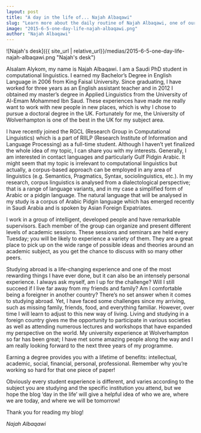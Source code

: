 ```yaml
---
layout: post
title: "A day in the life of... Najah Albaqawi"
slug: "Learn more about the daily routine of Najah Albaqawi, one of our students currently doing a PhD in Computational Linguistics at RGCL!"
image: "2015-6-5-one-day-life-najah-albaqawi.png"
author: "Najah Albaqawi"
---
```


![Najah's desk]({{ site_url | relative_url}}/medias/2015-6-5-one-day-life-najah-albaqawi.png "Najah's desk")

Alsalam Alykom, my name is Najah Albaqawi. I am a Saudi PhD student in computational linguistics. I earned my Bachelor’s Degree in English Language in 2006 from King Faisal University. Since graduating, I have worked for three years as an English assistant teacher and in 2012 I obtained my master’s degree in Applied Linguistics from the University of Al-Emam Mohammed Ibn Saud. These experiences have made me really want to work with new people in new places, which is why I chose to pursue a doctoral degree in the UK. Fortunately for me, the University of Wolverhampton is one of the best in the UK for my subject area.

I have recently joined the RGCL (Research Group in Computational Linguistics) which is a part of RIILP (Research Institute of Information and Language Processing) as a full-time student. Although I haven’t yet finalized the whole idea of my topic, I can share you with my interests. Generally, I am interested in contact languages and particularly Gulf Pidgin Arabic. It might seem that my topic is irrelevant to computational linguistics but actually, a corpus-based approach can be employed in any area of linguistics (e.g. Semantics, Pragmatics, Syntax, sociolinguistics, etc.). In my research, corpus linguistics is analysed from a dialectological perspective; that is a range of language variants, and in my case a simplified form of Arabic or a pidgin language. The natural language that will be analysed in my study is a corpus of Arabic Pidgin language which has emerged recently in Saudi Arabia and is spoken by Asian Foreign Expatriates.

I work in a group of intelligent, developed people and have remarkable supervisors. Each member of the group can organize and present different levels of academic sessions. These sessions and seminars are held every Tuesday; you will be likely to experience a variety of them. They are a great place to pick up on the wide range of possible ideas and theories around an academic subject, as you get the chance to discuss with so many other peers.

Studying abroad is a life-changing experience and one of the most rewarding things I have ever done, but it can also be an intensely personal experience. I always ask myself, am I up for the challenge? Will I still succeed if I live far away from my friends and family? Am I comfortable being a foreigner in another country? There’s no set answer when it comes to studying abroad. Yet, I have faced some challenges since my arriving, such as missing family, friends, food, and everything familiar. However, over time I will learn to adjust to this new way of living. Living and studying in a foreign country gives me the opportunity to participate in various societies as well as attending numerous lectures and workshops that have expanded my perspective on the world. My university experience at Wolverhampton so far has been great; I have met some amazing people along the way and I am really looking forward to the next three years of my programme.

Earning a degree provides you with a lifetime of benefits: intellectual, academic, social, financial, personal, professional. Remember why you’re working so hard for that one piece of paper!

Obviously every student experience is different, and varies according to the subject you are studying and the specific institution you attend, but we hope the blog ‘day in the life’ will give a helpful idea of who we are, where we are today, and where we will be tomorrow!

Thank you for reading my blog!

*Najah Albaqawi*
